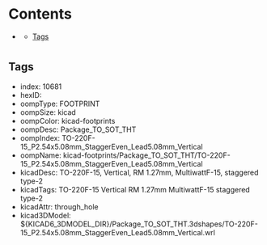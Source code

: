 



Contents
========

* [](#)
	* [Tags](#tags)

# 

## Tags

- index: 10681
- hexID: 
- oompType: FOOTPRINT
- oompSize: kicad
- oompColor: kicad-footprints
- oompDesc: Package_TO_SOT_THT
- oompIndex: TO-220F-15_P2.54x5.08mm_StaggerEven_Lead5.08mm_Vertical
- oompName: kicad-footprints/Package_TO_SOT_THT/TO-220F-15_P2.54x5.08mm_StaggerEven_Lead5.08mm_Vertical
- kicadDesc: TO-220F-15, Vertical, RM 1.27mm, MultiwattF-15, staggered type-2
- kicadTags: TO-220F-15 Vertical RM 1.27mm MultiwattF-15 staggered type-2
- kicadAttr: through_hole
- kicad3DModel: ${KICAD6_3DMODEL_DIR}/Package_TO_SOT_THT.3dshapes/TO-220F-15_P2.54x5.08mm_StaggerEven_Lead5.08mm_Vertical.wrl
